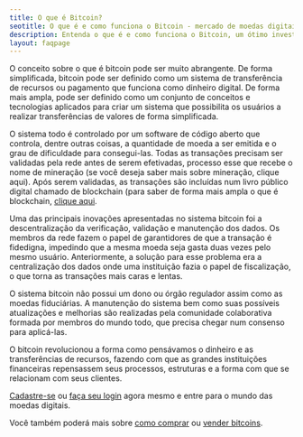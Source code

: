 ```yaml
---
title: O que é Bitcoin?
seotitle: O que é e como funciona o Bitcoin - mercado de moedas digitais
description: Entenda o que é e como funciona o Bitcoin, um ótimo investimento em moedas digitais. Todos os detalhes a respeito. Acesse e leia.
layout: faqpage
---
```

O conceito sobre o que é bitcoin pode ser muito abrangente. De forma simplificada, bitcoin pode ser definido como um sistema de transferência de recursos ou pagamento que funciona como dinheiro digital. De forma mais ampla, pode ser definido como um conjunto de conceitos e tecnologias aplicados para criar um sistema que possibilita os usuários a realizar transferências de valores de forma simplificada.

O sistema todo é controlado por um software de código aberto que controla, dentre outras coisas, a quantidade de moeda a ser emitida e o grau de dificuldade para consegui-las. Todas as transações precisam ser validadas pela rede antes de serem efetivadas, processo esse que recebe o nome de mineração (se você deseja saber mais sobre mineração, clique aqui). Após serem validadas, as transações são incluídas num livro público digital chamado de blockchain (para saber de forma mais ampla o que é blockchain, [clique aqui](o-que-e-blockchain.html).

Uma das principais inovações apresentadas no sistema bitcoin foi a descentralização da verificação, validação e manutenção dos dados. Os membros da rede fazem o papel de garantidores de que a transação é fidedigna, impedindo que a mesma moeda seja gasta duas vezes pelo mesmo usuário. Anteriormente, a solução para esse problema era a centralização dos dados onde uma instituição fazia o papel de fiscalização, o que torna as transações mais caras e lentas.

O sistema bitcoin não possui um dono ou órgão regulador assim como as moedas fiduciárias. A manutenção do sistema bem como suas possíveis atualizações e melhorias são realizadas pela comunidade colaborativa formada por membros do mundo todo, que precisa chegar num consenso para aplicá-las.

O bitcoin revolucionou a forma como pensávamos o dinheiro e as transferências de recursos, fazendo com que as grandes instituições financeiras repensassem seus processos, estruturas e a forma com que se relacionam com seus clientes.

[Cadastre-se](https://broker.brecoins.com.br/?p=signup) ou [faça seu login](https://broker.brecoins.com.br/) agora mesmo e entre para o mundo das moedas digitais.

Você também poderá mais sobre [como comprar](/faq/como-comprar-bitcoin.html) ou [vender bitcoins](/faq/como-vender-bitcoin.html).
